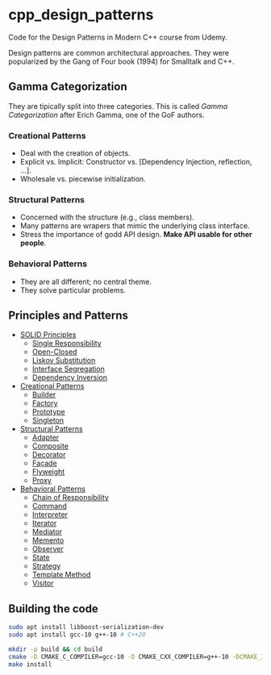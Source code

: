 # cpp_design_patterns

Code for the Design Patterns in Modern C++ course from Udemy.

Design patterns are common architectural approaches. They were popularized by the Gang of Four book (1994) for Smalltalk and C++.

## Gamma Categorization

They are tipically split into three categories. This is called *Gamma Categorization* after Erich Gamma, one of the GoF authors.

### Creational Patterns

- Deal with the creation of objects.
- Explicit vs. Implicit: Constructor vs. [Dependency Injection, reflection, ...].
- Wholesale vs. piecewise initialization.

### Structural Patterns

- Concerned with the structure (e.g., class members).
- Many patterns are wrapers that mimic the underlying class interface.
- Stress the importance of godd API design. **Make API usable for other people**.

### Behavioral Patterns

- They are all different; no central theme.
- They solve particular problems.

## Principles and Patterns

+ [SOLID Principles](./SOLID/README.md)
  - [Single Responsibility](./SOLID/README.md#single-responsibility)
  - [Open-Closed](./SOLID/README.md#open-closed)
  - [Liskov Substitution](./SOLID/README.md#liskov-substitution)
  - [Interface Segregation](./SOLID/README.md#interface-segregation)
  - [Dependency Inversion](./SOLID/README.md#dependency-inversion)
+ [Creational Patterns](./Creational/README.md)
  - [Builder](./Creational/README.md#builder)
  - [Factory](./Creational/README.md#factory)
  - [Prototype](./Creational/README.md#prototype)
  - [Singleton](./Creational/README.md#singleton)
+ [Structural Patterns](./Structural/README.md)
  - [Adapter](./Structural/README.md#adapter)
  - [Composite](./Structural/README.md#composite)
  - [Decorator](./Structural/README.md#decorator)
  - [Façade](./Structural/README.md#façade)
  - [Flyweight](./Structural/README.md#flyweight)
  - [Proxy](./Structural/README.md#proxy)
+ [Behavioral Patterns](./Behavioral/README.md)
  - [Chain of Responsibility](./Behavioral/README.md#chain-of-responsibility)
  - [Command](./Behavioral/README.md#command)
  - [Interpreter](./Behavioral/README.md#interpreter)
  - [Iterator](./Behavioral/README.md#iterator)
  - [Mediator](./Behavioral/README.md#mediator)
  - [Memento](./Behavioral/README.md#memento)
  - [Observer](./Behavioral/README.md#observer)
  - [State](./Behavioral/README.md#state)
  - [Strategy](./Behavioral/README.md#strategy)
  - [Template Method](./Behavioral/README.md#template-method)
  - [Visitor](./Behavioral/README.md#visitor)
  
## Building the code

```bash
sudo apt install libboost-serialization-dev
sudo apt install gcc-10 g++-10 # C++20

mkdir -p build && cd build
cmake -D CMAKE_C_COMPILER=gcc-10 -D CMAKE_CXX_COMPILER=g++-10 -DCMAKE_INSTALL_PREFIX=../bin .. && make
make install
```
